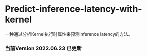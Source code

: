 # Predict-inference-latency-with-kernel
一种通过分析Kernel执行时属性来预测inference latency的方法。

### 当前Version 2022.06.23 已更新

